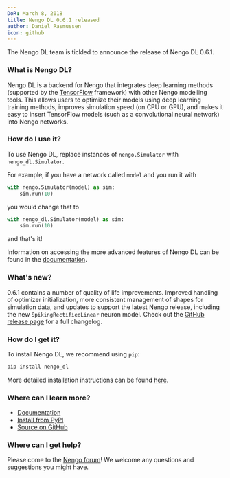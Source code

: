 ```yaml
---
DoR: March 8, 2018
title: Nengo DL 0.6.1 released
author: Daniel Rasmussen
icon: github
---
```


The Nengo DL team is tickled to announce the release of Nengo DL 0.6.1.

### What is Nengo DL?

Nengo DL is a backend for Nengo that integrates deep learning methods (supported by the [TensorFlow](https://www.tensorflow.org/) framework) with other Nengo modelling tools. This allows users to optimize their models using deep learning training methods, improves simulation speed (on CPU or GPU), and makes it easy to insert TensorFlow models (such as a convolutional neural network) into Nengo networks.

### How do I use it?

To use Nengo DL, replace instances of `nengo.Simulator` with `nengo_dl.Simulator`.

For example, if you have a network called `model` and you run it with

```python
with nengo.Simulator(model) as sim:
    sim.run(10)
```

you would change that to

```python
with nengo_dl.Simulator(model) as sim:
    sim.run(10)
```

and that's it!

Information on accessing the more advanced features of Nengo DL can be found in the [documentation](http://www.nengo.ai/nengo_dl/).

### What's new?

0.6.1 contains a number of quality of life improvements.  Improved handling of optimizer initialization, more consistent management of shapes for simulation data, and updates to support the latest Nengo release, including the new `SpikingRectifiedLinear` neuron model.  Check out the [GitHub release page](https://github.com/nengo/nengo_dl/releases) for a full changelog.

### How do I get it?

To install Nengo DL, we recommend using `pip`:

```bash
pip install nengo_dl
```

More detailed installation instructions can be found [here](https://nengo.github.io/nengo_dl/installation.html).

### Where can I learn more?

- [Documentation](http://www.nengo.ai/nengo_dl/)
- [Install from PyPI](https://pypi.python.org/pypi/nengo_dl)
- [Source on GitHub](https://github.com/nengo/nengo_dl)

### Where can I get help?

Please come to the [Nengo forum](https://forum.nengo.ai/c/backends)!
We welcome any questions and suggestions you might have.
